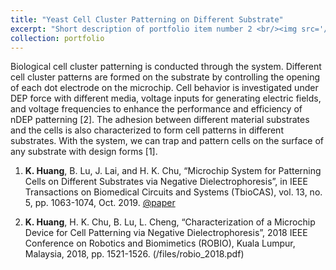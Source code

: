 ```yaml
---
title: "Yeast Cell Cluster Patterning on Different Substrate"
excerpt: "Short description of portfolio item number 2 <br/><img src='/images/cell_pattern.jpg'>"
collection: portfolio
---
```


Biological cell cluster patterning is conducted through the system. Different cell cluster patterns are formed on the substrate by controlling the opening of each dot electrode on the microchip. Cell behavior is investigated under DEP force with different media, voltage inputs for generating electric fields, and voltage frequencies to enhance the performance and efficiency of nDEP patterning [2]. The adhesion between different material substrates and the cells is also characterized to form cell patterns in different substrates. With the system, we can trap and pattern cells on the surface of any substrate with design forms [1].

1. **K. Huang**, B. Lu, J. Lai, and H. K. Chu, “Microchip System for Patterning Cells on Different Substrates via Negative Dielectrophoresis”, in IEEE Transactions on Biomedical Circuits and Systems (TbioCAS), vol. 13, no. 5, pp. 1063-1074, Oct. 2019. [@paper](/files/tbiocas_2019.pdf)

2. **K. Huang**, H. K. Chu, B. Lu, L. Cheng, “Characterization of a Microchip Device for Cell Patterning via Negative Dielectrophoresis”, 2018 IEEE Conference on Robotics and Biomimetics (ROBIO), Kuala Lumpur, Malaysia, 2018, pp. 1521-1526. (/files/robio_2018.pdf)
